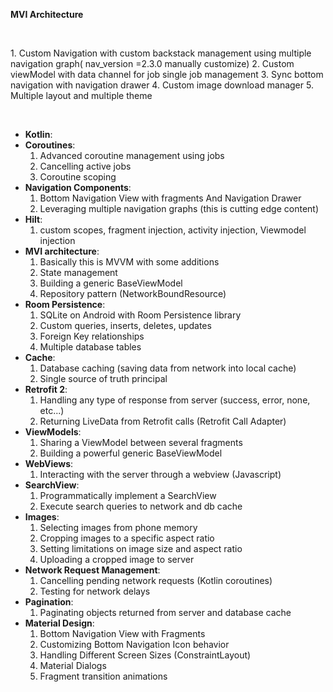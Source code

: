 <p><strong>MVI Architecture</strong></p>
<br>
<p>
  1. Custom Navigation with custom backstack management using multiple  navigation graph( nav_version =2.3.0 manually customize)
  2. Custom viewModel with data channel for job single job management
  3. Sync bottom navigation with navigation drawer
  4. Custom image download manager
  5. Multiple layout and multiple theme
 </P
</ol>
<br>
<ul>
<li><strong>Kotlin</strong>:</li>
<li>
<strong>Coroutines</strong>:<br>
<ol>
<li>Advanced coroutine management using jobs</li>
<li>Cancelling active jobs</li>
<li>Coroutine scoping</li>
</ol>
</li>
<li>
<strong>Navigation Components</strong>:<br>
<ol>
<li>Bottom Navigation View with fragments And Navigation Drawer</li>
<li>Leveraging multiple navigation graphs (this is cutting edge content)</li>
</ol>
</li>
<li>
<strong>Hilt</strong>:<br>
<ol>
<li>custom scopes, fragment injection, activity injection, Viewmodel injection</li>
</ol>
</li>
<li>
<strong>MVI architecture</strong>:<br>
<ol>
<li>Basically this is MVVM with some additions</li>
<li>State management</li>
<li>Building a generic BaseViewModel</li>
<li>Repository pattern (NetworkBoundResource)</li>
</ol>
</li>
<li>
<strong>Room Persistence</strong>:<br>
<ol>
<li>SQLite on Android with Room Persistence library</li>
<li>Custom queries, inserts, deletes, updates</li>
<li>Foreign Key relationships</li>
<li>Multiple database tables</li>
</ol>
</li>
<li>
<strong>Cache</strong>:<br>
<ol>
<li>Database caching (saving data from network into local cache)</li>
<li>Single source of truth principal</li>
</ol>
</li>
<li>
<strong>Retrofit 2</strong>:<br>
<ol>
<li>Handling any type of response from server (success, error, none, etc...)</li>
<li>Returning LiveData from Retrofit calls (Retrofit Call Adapter)</li>
</ol>
</li>
<li>
<strong>ViewModels</strong>:<br>
<ol>
<li>Sharing a ViewModel between several fragments</li>
<li>Building a powerful generic BaseViewModel</li>
</ol>
</li>
<li>
<strong>WebViews</strong>:<br>
<ol>
<li>Interacting with the server through a webview (Javascript)</li>
</ol>
</li>
<li>
<strong>SearchView</strong>:<br>
<ol>
<li>Programmatically implement a SearchView</li>
<li>Execute search queries to network and db cache</li>
</ol>
</li>
<li>
<strong>Images</strong>:<br>
<ol>
<li>Selecting images from phone memory</li>
<li>Cropping images to a specific aspect ratio</li>
<li>Setting limitations on image size and aspect ratio</li>
<li>Uploading a cropped image to server</li>
</ol>
</li>
<li>
<strong>Network Request Management</strong>:<br>
<ol>
<li>Cancelling pending network requests (Kotlin coroutines)</li>
<li>Testing for network delays</li>
</ol>
</li>
<li>
<strong>Pagination</strong>:<br>
<ol>
<li>Paginating objects returned from server and database cache</li>
</ol>
</li>
<li>
<strong>Material Design</strong>:<br>
<ol>
<li>Bottom Navigation View with Fragments</li>
<li>Customizing Bottom Navigation Icon behavior</li>
<li>Handling Different Screen Sizes (ConstraintLayout)</li>
<li>Material Dialogs</li>
<li>Fragment transition animations</li>
</ol>
</li>
</ul>
<br>
